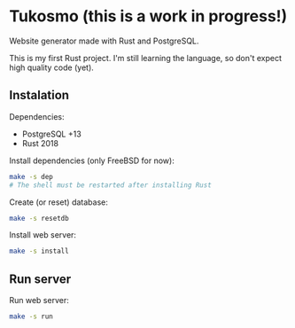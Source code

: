 # Tukosmo (this is a work in progress!)
Website generator made with Rust and PostgreSQL.

This is my first Rust project. I'm still learning the language,
so don't expect high quality code (yet).

## Instalation

Dependencies:

- PostgreSQL +13
- Rust 2018

Install dependencies (only FreeBSD for now):

```sh
make -s dep
# The shell must be restarted after installing Rust
```

Create (or reset) database:

```sh
make -s resetdb
```

Install web server:

```sh
make -s install
```

## Run server

Run web server:

```sh
make -s run
```
